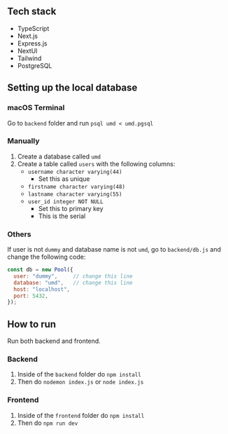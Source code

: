 ## Tech stack
- TypeScript
- Next.js
- Express.js
- NextUI
- Tailwind
- PostgreSQL

## Setting up the local database
### macOS Terminal
Go to `backend` folder and run `psql umd < umd.pgsql`

### Manually
1. Create a database called `umd`
2. Create a table called `users` with the following columns:
   - `username character varying(44)`
      - Set this as unique
   - `firstname character varying(48)`
   - `lastname character varying(55)`
   - `user_id integer NOT NULL`
     - Set this to primary key
     - This is the serial
    
### Others
If user is not `dummy` and database name is not `umd`, go to `backend/db.js` and change the following code:
```javascript
const db = new Pool({
  user: "dummy",     // change this line
  database: "umd",   // change this line
  host: "localhost",
  port: 5432,
});
```

## How to run
Run both backend and frontend.

### Backend
1. Inside of the `backend` folder do `npm install`
2. Then do `nodemon index.js` or `node index.js`
   
### Frontend
1. Inside of the `frontend` folder do `npm install`
2. Then do `npm run dev`
